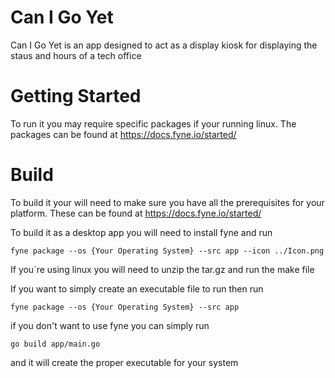 # Can I Go Yet
Can I Go Yet is an app designed to act as a display kiosk for displaying the staus and hours of a tech office

# Getting Started
To run it you may require specific packages if your running linux. The packages can be found at https://docs.fyne.io/started/ 

# Build
To build it your will need to make sure you have all the prerequisites for your platform. These can be found at https://docs.fyne.io/started/ 

To build it as a desktop app you will need to install fyne and run
```
fyne package --os {Your Operating System} --src app --icon ../Icon.png
```
If you`re using linux you will need to unzip the tar.gz and run the make file

If you want to simply create an executable file to run then run 
```
fyne package --os {Your Operating System} --src app
```

if you don't want to use fyne you can simply run
```
go build app/main.go
```
and it will create the proper executable for your system
